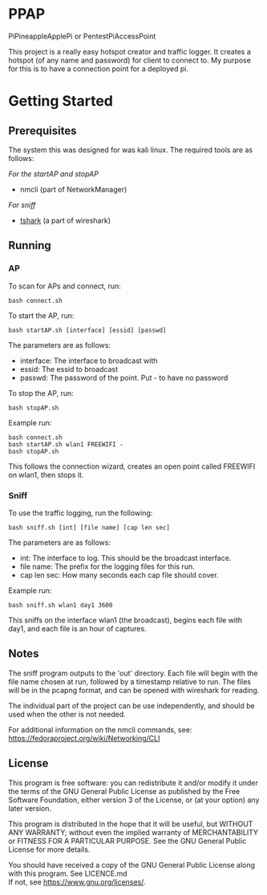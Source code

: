 # PPAP

PiPineappleApplePi or PentestPiAccessPoint

This project is a really easy hotspot creator and traffic logger. It creates a hotspot (of any name and password) for client to 
connect to. My purpose for this is to have a connection point for a deployed pi.

# Getting Started

## Prerequisites

The system this was designed for was kali linux. The required tools are as follows:

*For the startAP and stopAP*
* nmcli (part of NetworkManager)

*For sniff*
* [tshark](https://wireshark.org) (a part of wireshark)

## Running

### AP

To scan for APs and connect, run:
```
bash connect.sh
```

To start the AP, run:
```
bash startAP.sh [interface] [essid] [passwd]
```

The parameters are as follows:
* interface: The interface to broadcast with
* essid: The essid to broadcast
* passwd: The password of the point. Put - to have no password

To stop the AP, run:
```
bash stopAP.sh
```
 
Example run:
```
bash connect.sh
bash startAP.sh wlan1 FREEWIFI -
bash stopAP.sh
```
 
This follows the connection wizard, creates an open point called FREEWIFI on wlan1, then stops it.
 
### Sniff
 
To use the traffic logging, run the following:
```
bash sniff.sh [int] [file name] [cap len sec]
```

The parameters are as follows:
* int: The interface to log. This should be the broadcast interface.
* file name: The prefix for the logging files for this run.
* cap len sec: How many seconds each cap file should cover.

Example run:
```
bash sniff.sh wlan1 day1 3600
```

This sniffs on the interface wlan1 (the broadcast), begins each file with day1, and each file is an hour of captures.

## Notes
 
The sniff program outputs to the 'out' directory. Each file will begin with the file name chosen at run, followed by a timestamp 
relative to run. The files will be in the pcapng format, and can be opened with wireshark for reading. 

The individual part of the project can be use independently, and should be used when the other is not needed.

For additional information on the nmcli commands, see: https://fedoraproject.org/wiki/Networking/CLI

## License

This program is free software: you can redistribute it and/or modify it under the terms of the GNU General Public License as 
published by the Free Software Foundation, either version 3 of the License, or (at your option) any later version.

This program is distributed in the hope that it will be useful, but WITHOUT ANY WARRANTY; without even the implied warranty of 
MERCHANTABILITY or FITNESS FOR A PARTICULAR PURPOSE. See the GNU General Public License for more details.

You should have received a copy of the GNU General Public License along with this program. See LICENCE.md  
If not, see <https://www.gnu.org/licenses/>.
